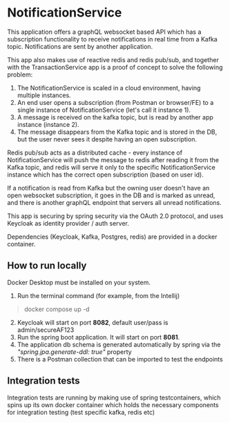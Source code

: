 # NotificationService

This application offers a graphQL websocket based API which has a subscription functionality to receive 
notifications in real time from a Kafka topic. Notifications are sent by another application.

This app also makes use of reactive redis and redis pub/sub, and together with the TransactionService
app is a proof of concept to solve the following problem:
   1. The NotificationService is scaled in a cloud environment, having multiple instances.
   2. An end user opens a subscription (from Postman or browser/FE) 
      to a single instance of NotificationService (let's call it instance 1).
   3. A message is received on the kafka topic, but is read by another app instance (instance 2).
   4. The message disappears from the Kafka topic and is stored in the DB, but the user never sees it despite having 
      an open subscription.

Redis pub/sub acts as a distributed cache - every instance of NotificationService will push the message 
to redis after reading it from the Kafka topic, and redis will serve it only to the specific NotificationService 
instance which has the correct open subscription (based on user id). 

If a notification is read from Kafka but the owning user doesn't have an open websocket subscription, it goes in the
DB and is marked as unread, and there is another graphQL endpoint that servers all unread notifications.

This app is securing by spring security via the OAuth 2.0 protocol, 
and uses Keycloak as identity provider / auth server.

Dependencies (Keycloak, Kafka, Postgres, redis) are provided in a docker container.

## How to run locally
Docker Desktop must be installed on your system.

1. Run the terminal command (for example, from the Intellij)
> docker compose up -d
2. Keycloak will start on port **8082**, default user/pass is admin/secureAF123
3. Run the spring boot application. It will start on port **8081**.
4. The application db schema is generated automatically by spring
   via the *"spring.jpa.generate-ddl: true"* property
5. There is a Postman collection that can be imported to test the endpoints

## Integration tests
Integration tests are running by making use of spring testcontainers, which spins up its own
docker container which holds the necessary components for integration testing (test specific kafka, redis etc)
